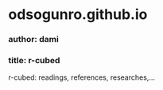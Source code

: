 # odsogunro.github.io
### author: dami
### title: r-cubed 
r-cubed: readings, references, researches,...
